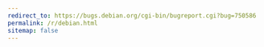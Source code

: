 ```yaml
---
redirect_to: https://bugs.debian.org/cgi-bin/bugreport.cgi?bug=750586
permalink: /r/debian.html
sitemap: false
---
```

